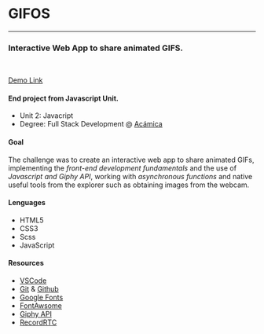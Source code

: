 # GIFOS
_________________________

### Interactive Web App to share animated GIFS.
<br>

[Demo Link](https://gifos-agostina.netlify.app/)

#### End project from Javascript Unit.

* Unit 2: Javacript
* Degree: Full Stack Development @ [Acámica](www.acamica.com)
#### Goal
The challenge was to create an interactive web app to share animated GIFs, implementing the _front-end development fundamentals_ and the use of _Javascript and Giphy API_, working with _asynchronous functions_ and native useful tools from the explorer such as obtaining images from the webcam.

#### Lenguages
* HTML5
* CSS3
* Scss
* JavaScript

#### Resources
* [VSCode](https://code.visualstudio.com/)
* [Git](https://git-scm.com/) & [Github](https://github.com/)
* [Google Fonts](https://fonts.google.com/)
* [FontAwsome](https://fontawesome.com/)
* [Giphy API](https://developers.giphy.com/)
* [RecordRTC](https://recordrtc.org/)


